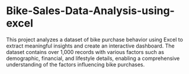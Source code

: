 # Bike-Sales-Data-Analysis-using-excel
This project analyzes a dataset of bike purchase behavior using Excel to extract meaningful insights and create an interactive dashboard. The dataset contains over 1,000 records with various factors such as demographic, financial, and lifestyle details, enabling a comprehensive understanding of the factors influencing bike purchases.
